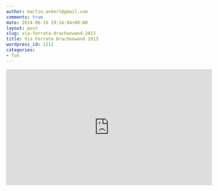 ```yaml
---
author: martin.ankerl@gmail.com
comments: true
date: 2014-06-16 19:34:04+00:00
layout: post
slug: via-ferrata-drachenwand-2013
title: Via Ferrata Drachenwand 2013
wordpress_id: 1212
categories:
- fun
---
```


<iframe width="560" height="315" src="https://www.youtube.com/embed/iv_vXOdaspg" frameborder="0" allowfullscreen></iframe>

